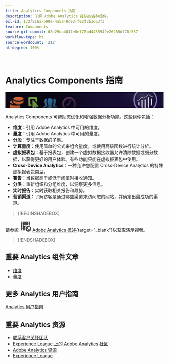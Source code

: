 ```yaml
---
title: Analytics Components 指南
description: 了解 Adobe Analytics 提供的各种组件。
exl-id: 172f816a-b90e-4a5a-8c92-f92f2b1663f3
feature: Components
source-git-commit: 08e29da4847e8ef70bd4435949e26265d770f557
workflow-type: ht
source-wordcount: '212'
ht-degree: 100%

---
```


# Analytics Components 指南

![横幅](../../assets/doc_banner_components.png)

Analytics Components 可帮助您优化和增强数据分析功能。这些组件包括：

* **维度：**&#x200B;引用 Adobe Analytics 中可用的维度。
* **量度：**&#x200B;引用 Adobe Analytics 中可用的量度。
* **分段：**&#x200B;专注于数据的子集。
* **计算量度：**&#x200B;使用简单的公式来组合量度，或使用高级函数进行统计分析。
* **虚拟报表包：**&#x200B;基于报表包，创建一个虚拟数据接收器允许清除数据或细分数据，以获得更好的用户体验。有些功能只能在虚拟报表包中使用。
* **Cross-Device Analytics**：一种允许您配置 Cross-Device Analytics 的特殊虚拟报表包类型。
* **警告：**&#x200B;当数据高于或低于阈值时接收通知。
* **分类：**&#x200B;重新组织和分组维度，以洞察更多信息。
* **实时报告：**&#x200B;实时获取相关报告和趋势。
* **营销渠道：**&#x200B;了解访客是通过哪些渠道来访问您的网站，并确定出最成功的渠道。


>[!BEGINSHADEBOX]

请参阅 ![VideoCheckedOut](/help/assets/icons/VideoCheckedOut.svg) [Adobe Analytics 概述](https://video.tv.adobe.com/v/27429?quality=12&learn=on){target="_blank"}以获取演示视频。

>[!ENDSHADEBOX]


## 重要 Analytics 组件文章

* [维度](dimensions/overview.md)
* [量度](metrics/overview.md)

## 更多 Analytics 用户指南

[Analytics 用户指南](https://experienceleague.adobe.com/docs/analytics.html?lang=zh-Hans)

## 重要 Analytics 资源

* [联系客户关怀团队](https://experienceleague.adobe.com/zh-hans?support-solution=Analytics#support)
* [Experience League 上的 Adobe Analytics 社区](https://experienceleaguecommunities.adobe.com/t5/adobe-analytics/ct-p/adobe-analytics-community)
* [Adobe Analytics 资源](https://experienceleaguecommunities.adobe.com/t5/adobe-analytics-discussions/adobe-analytics-resources/m-p/276666)
* [Experience League](https://landing.adobe.com/experience-league/)
